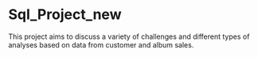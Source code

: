 # Sql_Project_new
 This project aims to discuss a variety of challenges and different types of analyses based on data from customer and album sales.
